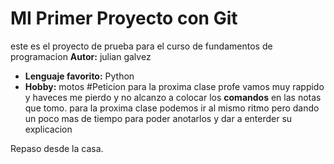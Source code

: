 # MI Primer Proyecto con Git 
este es el proyecto de prueba para el curso de fundamentos de programacion
**Autor:** julian galvez 
- **Lenguaje favorito:** Python
- **Hobby:** motos 
#Peticion para la proxima clase
profe vamos muy rappido y haveces me pierdo y no alcanzo a colocar los **comandos** en las notas que tomo.
para la proxima clase podemos ir al mismo ritmo pero dando un poco mas de tiempo para poder anotarlos y dar a enterder su explicacion
 
 Repaso desde la casa.